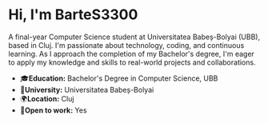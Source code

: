 # Hi, I'm BarteS3300

A final-year Computer Science student at  Universitatea Babeș-Bolyai (UBB), based in Cluj. I'm passionate about technology, coding, and continuous learning. As I approach the completion of my Bachelor's degree, I'm eager to apply my knowledge and skills to real-world projects and collaborations.

- 🎓**Education:** Bachelor's Degree in Computer Science, UBB
- 🏫**University:** Universitatea Babeș-Bolyai
- 🌍**Location:** Cluj
- 💼**Open to work:** Yes

<!--
# University projects

## 1st Year

### 1st Semester

### 2nd Semester

## 2nd Year

### 1st Semester

### 2nd Semester
**BarteS3300/BarteS3300** is a ✨ _special_ ✨ repository because its `README.md` (this file) appears on your GitHub profile.

Here are some ideas to get you started:

- 🔭 I’m currently working on ...
- 🌱 I’m currently learning ...
- 👯 I’m looking to collaborate on ...
- 🤔 I’m looking for help with ...
- 💬 Ask me about ...
- 📫 How to reach me: ...
- 😄 Pronouns: ...
- ⚡ Fun fact: ...
-->
